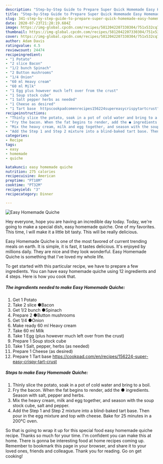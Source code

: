 ```yaml
---
description: "Step-by-Step Guide to Prepare Super Quick Homemade Easy Homemade Quiche"
title: "Step-by-Step Guide to Prepare Super Quick Homemade Easy Homemade Quiche"
slug: 341-step-by-step-guide-to-prepare-super-quick-homemade-easy-homemade-quiche
date: 2020-07-23T21:28:19.684Z
image: https://img-global.cpcdn.com/recipes/5812042207330304/751x532cq70/easy-homemade-quiche-recipe-main-photo.jpg
thumbnail: https://img-global.cpcdn.com/recipes/5812042207330304/751x532cq70/easy-homemade-quiche-recipe-main-photo.jpg
cover: https://img-global.cpcdn.com/recipes/5812042207330304/751x532cq70/easy-homemade-quiche-recipe-main-photo.jpg
author: Adam Davis
ratingvalue: 4.5
reviewcount: 24474
recipeingredient:
- "1 Potato"
- "2 slice Bacon"
- "1/2 bunch Spinach"
- "2 Button mushrooms"
- "1/4 Onion"
- "60 ml Heavy cream"
- "60 ml Milk"
- "1 Egg plus however much left over from the crust"
- "1 Soup stock cube"
- "1 Salt pepper herbs as needed"
- "1 Cheese as desired"
- "1 Tart base  httpscookpadcomenrecipes156224supereasycrispytartcrust"
recipeinstructions:
- "Thinly slice the potato, soak in a pot of cold water and bring to a boil."
- "Fry the bacon. When the fat begins to render, add the ● ingredients. Season with salt, pepper and herbs."
- "Mix the heavy cream, milk and egg together, and season with the soup stock cube, salt and pepper."
- "Add the Step 1 and Step 2 mixture into a blind-baked tart base. Then pour in the egg mixture and top with cheese. Bake for 25 minutes in a 200°C oven."
categories:
- Recipe
tags:
- easy
- homemade
- quiche

katakunci: easy homemade quiche 
nutrition: 275 calories
recipecuisine: American
preptime: "PT18M"
cooktime: "PT32M"
recipeyield: "3"
recipecategory: Dinner

---
```



![Easy Homemade Quiche](https://img-global.cpcdn.com/recipes/5812042207330304/751x532cq70/easy-homemade-quiche-recipe-main-photo.jpg)

Hey everyone, hope you are having an incredible day today. Today, we're going to make a special dish, easy homemade quiche. One of my favorites. This time, I will make it a little bit tasty. This will be really delicious.



Easy Homemade Quiche is one of the most favored of current trending meals on earth. It is simple, it is fast, it tastes delicious. It's enjoyed by millions daily. They are nice and they look wonderful. Easy Homemade Quiche is something that I've loved my whole life.


To get started with this particular recipe, we have to prepare a few ingredients. You can have easy homemade quiche using 12 ingredients and 4 steps. Here is how you cook that.

<!--inarticleads1-->

##### The ingredients needed to make Easy Homemade Quiche:

1. Get 1 Potato
1. Take 2 slice ●Bacon
1. Get 1/2 bunch ●Spinach
1. Prepare 2 ●Button mushrooms
1. Get 1/4 ●Onion
1. Make ready 60 ml Heavy cream
1. Take 60 ml Milk
1. Take 1 Egg (plus however much left over from the crust)
1. Prepare 1 Soup stock cube
1. Take 1 Salt, pepper, herbs (as needed)
1. Prepare 1 Cheese (as desired)
1. Prepare 1 Tart base  https://cookpad.com/en/recipes/156224-super-easy-crispy-tart-crust




<!--inarticleads2-->

##### Steps to make Easy Homemade Quiche:

1. Thinly slice the potato, soak in a pot of cold water and bring to a boil.
1. Fry the bacon. When the fat begins to render, add the ● ingredients. Season with salt, pepper and herbs.
1. Mix the heavy cream, milk and egg together, and season with the soup stock cube, salt and pepper.
1. Add the Step 1 and Step 2 mixture into a blind-baked tart base. Then pour in the egg mixture and top with cheese. Bake for 25 minutes in a 200°C oven.




So that is going to wrap it up for this special food easy homemade quiche recipe. Thanks so much for your time. I'm confident you can make this at home. There is gonna be interesting food at home recipes coming up. Remember to bookmark this page in your browser, and share it to your loved ones, friends and colleague. Thank you for reading. Go on get cooking!
